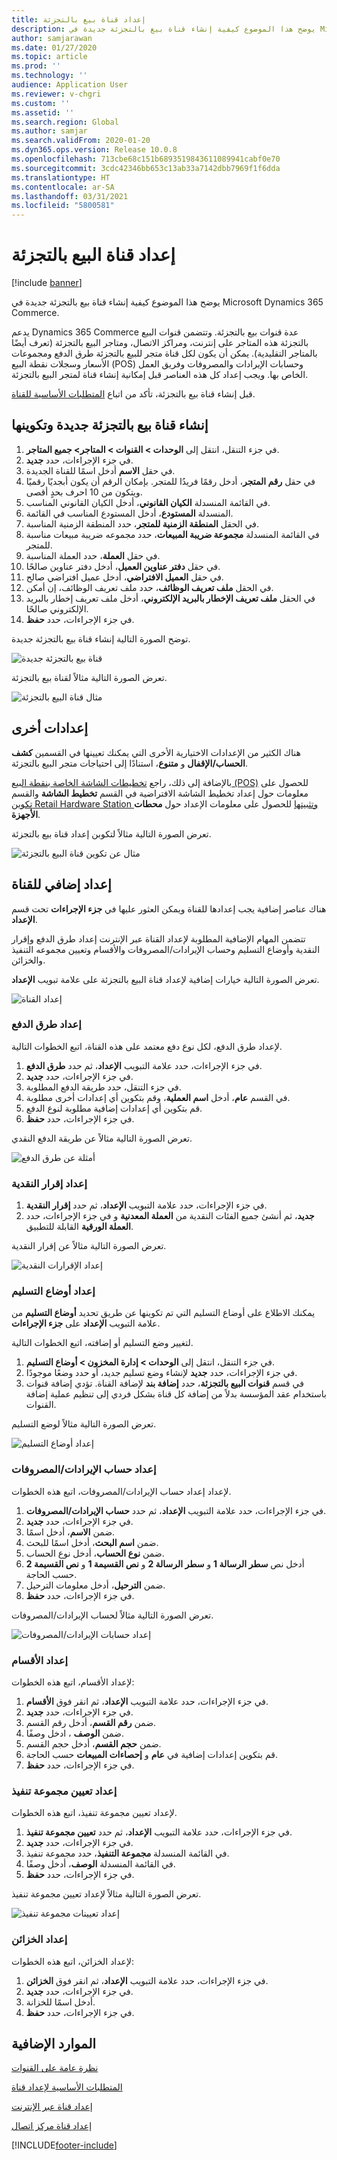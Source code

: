 ```yaml
---
title: إعداد قناة بيع بالتجزئة
description: يوضح هذا الموضوع كيفية إنشاء قناة بيع بالتجزئة جديدة في Microsoft Dynamics 365 Commerce.
author: samjarawan
ms.date: 01/27/2020
ms.topic: article
ms.prod: ''
ms.technology: ''
audience: Application User
ms.reviewer: v-chgri
ms.custom: ''
ms.assetid: ''
ms.search.region: Global
ms.author: samjar
ms.search.validFrom: 2020-01-20
ms.dyn365.ops.version: Release 10.0.8
ms.openlocfilehash: 713cbe68c151b6893519843611089941cabf0e70
ms.sourcegitcommit: 3cdc42346bb653c13ab33a7142dbb7969f1f6dda
ms.translationtype: HT
ms.contentlocale: ar-SA
ms.lasthandoff: 03/31/2021
ms.locfileid: "5800581"
---
```

# <a name="set-up-a-retail-channel"></a>إعداد قناة البيع بالتجزئة

[!include [banner](includes/banner.md)]

يوضح هذا الموضوع كيفية إنشاء قناة بيع بالتجزئة جديدة في Microsoft Dynamics 365 Commerce.

يدعم Dynamics 365 Commerce عدة قنوات بيع بالتجزئة. وتتضمن قنوات البيع بالتجزئة هذه المتاجر على إنترنت، ومراكز الاتصال، ومتاجر البيع بالتجزئة (تعرف أيضًا بالمتاجر التقليدية). يمكن أن يكون لكل قناة متجر للبيع بالتجزئة طرق الدفع ومجموعات الأسعار وسجلات نقطة البيع (POS) وحسابات الإيرادات والمصروفات وفريق العمل الخاص بها. ويجب إعداد كل هذه العناصر قبل إمكانية إنشاء قناة لمتجر البيع بالتجزئة. 

قبل إنشاء قناة بيع بالتجزئة، تأكد من اتباع [المتطلبات الأساسية للقناة](channels-prerequisites.md).

## <a name="create-and-configure-a-new-retail-channel"></a>إنشاء قناة بيع بالتجزئة جديدة وتكوينها

1. في جزء التنقل، انتقل إلى **الوحدات \> القنوات \> المتاجر‬\> جميع المتاجر‬**.
1. في جزء الإجراءات، حدد **جديد**.
1. في حقل **الاسم** أدخل اسمًا للقناة الجديدة.
1. في حقل **رقم المتجر**، أدخل رقمًا فريدُا للمتجر. بإمكان الرقم أن يكون أبجديًا رقميًا ويتكون من 10 احرف بحدٍ أقصى.
1. في القائمة المنسدلة **الكيان القانوني**، أدخل الكيان القانوني المناسب.
1. في القائمة‏‎ المنسدلة **المستودع**، أدخل المستودع المناسب.
1. في الحقل **المنطقة الزمنية للمتجر**، حدد المنطقة الزمنية المناسبة.
1. في القائمة المنسدلة **مجموعة ضريبة المبيعات‬**، حدد مجموعه ضريبة مبيعات مناسبة للمتجر.
1. في حقل **العملة**، حدد العملة المناسبة.
1. في حقل **دفتر عناوين العميل‬**، أدخل دفتر عناوين صالحًا.
1. في حقل **العميل الافتراضي**، أدخل عميل افتراضي صالح.
1. في الحقل **ملف تعريف الوظائف**، حدد ملف تعريف الوظائف، إن أمكن.
1. في الحقل **ملف تعريف الإخطار بالبريد الإلكتروني**، أدخل ملف تعريف إخطار بالبريد الإلكتروني صالحًا.
1. في جزء الإجراءات، حدد **حفظ**.

توضح الصورة التالية إنشاء قناة بيع بالتجزئة جديدة.

![قناة بيع بالتجزئة جديدة](media/channel-setup-retail-1.png)

تعرض الصورة التالية مثالاً لقناة بيع بالتجزئة.

![مثال قناة البيع بالتجزئة](media/channel-setup-retail-2.png)

## <a name="other-settings"></a>إعدادات أخرى

هناك الكثير من الإعدادات الاختيارية الأخرى التي يمكنك تعيينها في القسمين **كشف الحساب/الإقفال‬** و **متنوع‬**، استنادًا إلى احتياجات متجر البيع بالتجزئة.

بالإضافة إلى ذلك، راجع [تخطيطات الشاشة الخاصة بنقطة البيع (POS)](pos-screen-layouts.md) للحصول على معلومات حول إعداد تخطيط الشاشة الافتراضية في القسم **تخطيط الشاشة** والقسم [تكوين Retail Hardware Station وتثبيتها‬](retail-hardware-station-configuration-installation.md) للحصول على معلومات الإعداد حول **محطات الأجهزة‬**.

تعرض الصورة التالية مثالاً لتكوبن إعداد قناة بيع بالتجزئة.

![مثال عن تكوين قناة البيع بالتجزئة](media/channel-setup-retail-3.png)

## <a name="additional-channel-set-up"></a>إعداد إضافي للقناة

هناك عناصر إضافية يجب إعدادها للقناة ويمكن العثور عليها في **جزء الإجراءات** تحت قسم **الإعداد**.

تتضمن المهام الإضافية المطلوبة لإعداد القناة عبر الإنترنت إعداد طرق الدفع وإقرار النقدية وأوضاع التسليم وحساب الإيرادات/المصروفات والأقسام وتعيين مجموعه التنفيذ والخزائن‬.

تعرض الصورة التالية خيارات إضافية لإعداد قناة البيع بالتجزئة على علامة تبويب **الإعداد**.

![إعداد القناة](media/channel-setup-retail-4.png)

### <a name="set-up-payment-methods"></a>إعداد طرق الدفع

لإعداد طرق الدفع، لكل نوع دفع معتمد على هذه القناة، اتبع الخطوات التالية.

1. في جزء الإجراءات، حدد علامة التبويب **الإعداد**، ثم حدد **طرق الدفع**.
1. في جزء الإجراءات، حدد **جديد**.
1. في جزء التنقل، حدد طريقة الدفع المطلوبة.
1. في القسم **عام**، أدخل **اسم العملية**، وقم بتكوين أي إعدادات أخرى مطلوبة.
1. قم بتكوين أي إعدادات إضافية مطلوبة لنوع الدفع.
1. في جزء الإجراءات، حدد **حفظ**.

تعرض الصورة التالية مثالاً عن طريقة الدفع النقدي.

![أمثلة عن طرق الدفع](media/channel-setup-retail-5.png)

### <a name="set-up-cash-declaration"></a>إعداد إقرار النقدية

1. في جزء الإجراءات، حدد علامة التبويب **الإعداد**، ثم حدد **إقرار النقدية**.
1. في جزء الإجراءات، حدد‏‎ **جديد**، ثم أنشئ جميع الفئات النقدية من **العملة المعدنية** و **العملة الورقية‬** القابلة للتطبيق.

تعرض الصورة التالية مثالاً عن إقرار النقدية‬.

![إعداد الإقرارات النقدية](media/channel-setup-retail-6.png)

### <a name="set-up-modes-of-delivery"></a>إعداد أوضاع التسليم

يمكنك الاطلاع على أوضاع التسليم التي تم تكوينها عن طريق تحديد **أوضاع التسليم** من علامة التبويب **الإعداد** على **جزء الإجراءات**.  

لتغيير وضع التسليم أو إضافته، اتبع الخطوات التالية.

1. في جزء التنقل، انتقل إلى **الوحدات \> إدارة المخزون \> أوضاع التسليم**.
1. في جزء الإجراءات، حدد **جديد** لإنشاء وضع تسليم جديد، أو حدد وضعًا موجودًا.
1. في قسم **قنوات البيع بالتجزئة**، حدد **إضافة بند** لإضافة القناة. تؤدي إضافة قنوات باستخدام عقد المؤسسة بدلاً من إضافة كل قناة بشكل فردي إلى تنظيم عملية إضافة القنوات.

تعرض الصورة التالية مثالاً لوضع التسليم.

![إعداد أوضاع التسليم](media/channel-setup-retail-7.png)

### <a name="set-up-incomeexpense-account"></a>إعداد حساب الإيرادات/المصروفات

لإعداد إعداد حساب الإيرادات/المصروفات‬، اتبع هذه الخطوات.

1. في جزء الإجراءات، حدد علامة التبويب **الإعداد**، ثم حدد **حساب الإيرادات/المصروفات**.
1. في جزء الإجراءات، حدد **جديد**.
1. ضمن **الاسم**، أدخل اسمًا.
1. ضمن **اسم البحث**، أدخل اسمًا للبحث.
1. ضمن **نوع الحساب**، أدخل نوع الحساب.
1. أدخل نص **سطر الرسالة 1** و **سطر الرسالة 2** و **نص القسيمة‬ 1** و **نص القسيمة‬ 2** حسب الحاجة.
1. ضمن **الترحيل**، أدخل معلومات الترحيل.
1. في جزء الإجراءات، حدد **حفظ**.

تعرض الصورة التالية مثالاً لحساب الإيرادات/المصروفات.

![إعداد حسابات الإيرادات/المصروفات](media/channel-setup-retail-8.png)

### <a name="set-up-sections"></a>إعداد الأقسام

لإعداد الأقسام‬، اتبع هذه الخطوات:

1. في جزء الإجراءات، حدد علامة التبويب **الإعداد**، ثم انقر فوق **الأقسام**.
1. في جزء الإجراءات، حدد **جديد**.
1. ضمن **رقم القسم**، أدخل رقم القسم‏‎.
1. ضمن **الوصف** ، ادخل وصفًا.
1. ضمن **حجم القسم**، أدخل حجم القسم‏‎.
1. قم بتكوين إعدادات إضافية في **عام** و **إحصاءات المبيعات‬** حسب الحاجة.
1. في جزء الإجراءات، حدد **حفظ**.

### <a name="set-up-a-fulfillment-group-assignment"></a>إعداد تعيين مجموعة تنفيذ

لإعداد تعيين مجموعة تنفيذ، اتبع هذه الخطوات.

1. في جزء الإجراءات، حدد علامة التبويب **الإعداد**، ثم حدد **تعيين مجموعة تنفيذ**.
1. في جزء الإجراءات، حدد **جديد**.
1. في القائمة المنسدلة **مجموعة التنفيذ‬**، حدد مجموعة تنفيذ.
1. في القائمة المنسدلة **الوصف**، أدخل وصفًا.
1. في جزء الإجراءات، حدد **حفظ**.

تعرض الصورة التالية مثالاً لإعداد تعيين مجموعة تنفيذ.

![إعداد تعيينات مجموعة تنفيذ](media/channel-setup-retail-9.png)

### <a name="set-up-safes"></a>إعداد الخزائن

لإعداد الخزائن، اتبع هذه الخطوات:

1. في جزء الإجراءات، حدد علامة التبويب **الإعداد**، ثم انقر فوق **الخزائن**.
1. في جزء الإجراءات، حدد **جديد**.
1. أدخل اسمًا للخزانة.
1. في جزء الإجراءات، حدد **حفظ**.

## <a name="additional-resources"></a>الموارد الإضافية

[نظرة عامة على القنوات](channels-overview.md)

[المتطلبات الأساسية‬ لإعداد قناة](channels-prerequisites.md)

[إعداد قناة عبر الإنترنت](channel-setup-online.md)

[إعداد قناة مركز اتصال](channel-setup-callcenter.md)



[!INCLUDE[footer-include](../includes/footer-banner.md)]
